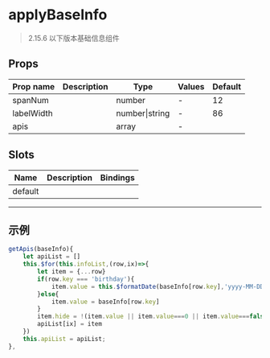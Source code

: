 # applyBaseInfo

> 2.15.6 以下版本基础信息组件

## Props

| Prop name  | Description | Type           | Values | Default |
| ---------- | ----------- | -------------- | ------ | ------- |
| spanNum    |             | number         | -      | 12      |
| labelWidth |             | number\|string | -      | 86      |
| apis       |             | array          | -      |         |

## Slots

| Name    | Description | Bindings |
| ------- | ----------- | -------- |
| default |             | <br>     |

---

## 示例

```js
getApis(baseInfo){
    let apiList = []
    this.$for(this.infoList,(row,ix)=>{
        let item = {...row}
        if(row.key === 'birthday'){
            item.value = this.$formatDate(baseInfo[row.key],'yyyy-MM-DD')
        }else{
            item.value = baseInfo[row.key]
        }
        item.hide = !(item.value || item.value===0 || item.value===false)
        apiList[ix] = item
    })
    this.apiList = apiList;
},
```
